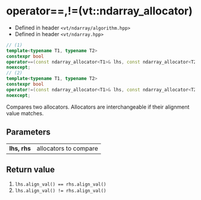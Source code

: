 operator==,!=(vt::ndarray_allocator)
====================================

- Defined in header `<vt/ndarray/algorithm.hpp>`
- Defined in header `<vt/ndarray.hpp>`

```c++
// (1)
template<typename T1, typename T2>
constexpr bool
operator==(const ndarray_allocator<T1>& lhs, const ndarray_allocator<T2>& rhs)
noexcept;
// (2)
template<typename T1, typename T2>
constexpr bool
operator!=(const ndarray_allocator<T1>& lhs, const ndarray_allocator<T2>& rhs)
noexcept;
```

Compares two allocators. Allocators are interchangeable if their alignment value matches.

Parameters
----------

|||
------------ | ---------------------
**lhs, rhs** | allocators to compare

Return value
------------

1. `lhs.align_val() == rhs.align_val()`
2. `lhs.align_val() != rhs.align_val()`
